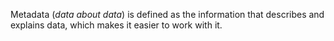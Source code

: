 Metadata (*data about data*) is defined as the information that describes and explains data, which makes it easier to work with it.

